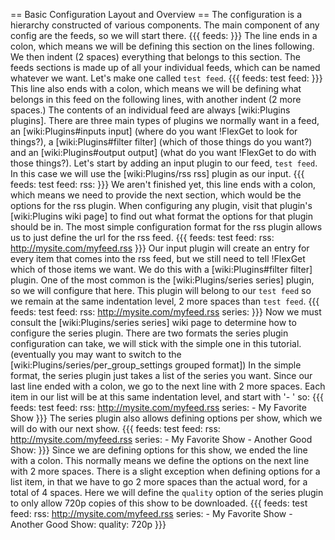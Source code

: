 == Basic Configuration Layout and Overview ==
The configuration is a hierarchy constructed of various components. The main component of any config are the feeds, so we will start there.
{{{
feeds:
}}}
The line ends in a colon, which means we will be defining this section on the lines following. We then indent (2 spaces) everything that belongs to this section. The feeds sections is made up of all your individual feeds, which can be named whatever we want. Let's make one called `test feed`.
{{{
feeds:
  test feed:
}}}
This line also ends with a colon, which means we will be defining what belongs in this feed on the following lines, with another indent (2 more spaces.) The contents of an individual feed are always [wiki:Plugins plugins]. There are three main types of plugins we normally want in a feed, an [wiki:Plugins#inputs input] (where do you want !FlexGet to look for things?), a [wiki:Plugins#filter filter] (which of those things do you want?) and an [wiki:Plugins#output output] (what do you want !FlexGet to do with those things?). Let's start by adding an input plugin to our feed, `test feed`. In this case we will use the [wiki:Plugins/rss rss] plugin as our input.
{{{
feeds:
  test feed:
    rss:
}}}
We aren't finished yet, this line ends with a colon, which means we need to provide the next section, which would be the options for the rss plugin. When configuring any plugin, visit that plugin's [wiki:Plugins wiki page] to find out what format the options for that plugin should be in. The most simple configuration format for the rss plugin allows us to just define the url for the rss feed.
{{{
feeds:
  test feed:
    rss: http://mysite.com/myfeed.rss
}}}
Our input plugin will create an entry for every item that comes into the rss feed, but we still need to tell !FlexGet which of those items we want. We do this with a [wiki:Plugins#filter filter] plugin. One of the most common is the [wiki:Plugins/series series] plugin, so we will configure that here. This plugin will belong to our `test feed` so we remain at the same indentation level, 2 more spaces than `test feed`.
{{{
feeds:
  test feed:
    rss: http://mysite.com/myfeed.rss
    series:
}}}
Now we must consult the [wiki:Plugins/series series] wiki page to determine how to configure the series plugin. There are two formats the series plugin configuration can take, we will stick with the simple one in this tutorial. (eventually you may want to switch to the [wiki:Plugins/series/per_group_settings grouped format]) In the simple format, the series plugin just takes a list of the series you want. Since our last line ended with a colon, we go to the next line with 2 more spaces. Each item in our list will be at this same indentation level, and start with '- ' so:
{{{
feeds:
  test feed:
    rss: http://mysite.com/myfeed.rss
    series:
      - My Favorite Show
}}}
The series plugin also allows defining options per show, which we will do with our next show.
{{{
feeds:
  test feed:
    rss: http://mysite.com/myfeed.rss
    series:
      - My Favorite Show
      - Another Good Show:
}}}
Since we are defining options for this show, we ended the line with a colon. This normally means we define the options on the next line with 2 more spaces. There is a slight exception when defining options for a list item, in that we have to go 2 more spaces than the actual word, for a total of 4 spaces. Here we will define the `quality` option of the series plugin to only allow 720p copies of this show to be downloaded.
{{{
feeds:
  test feed:
    rss: http://mysite.com/myfeed.rss
    series:
      - My Favorite Show
      - Another Good Show:
          quality: 720p
}}}